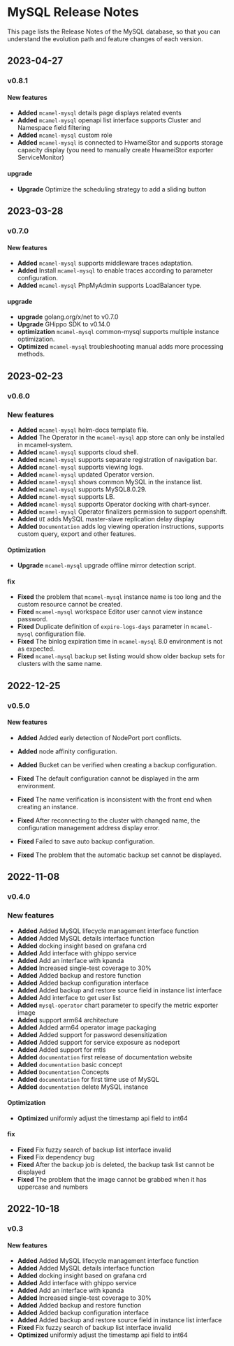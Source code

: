 # MySQL Release Notes

This page lists the Release Notes of the MySQL database, so that you can understand the evolution path and feature changes of each version.

## 2023-04-27

### v0.8.1

#### New features

- **Added** `mcamel-mysql` details page displays related events
- **Added** `mcamel-mysql` openapi list interface supports Cluster and Namespace field filtering
- **Added** `mcamel-mysql` custom role
- **Added** `mcamel-mysql` is connected to HwameiStor and supports storage capacity display (you need to manually create HwameiStor exporter ServiceMonitor)

#### upgrade

- **Upgrade** Optimize the scheduling strategy to add a sliding button


## 2023-03-28

### v0.7.0

#### New features

- **Added** `mcamel-mysql` supports middleware traces adaptation.
- **Added** Install `mcamel-mysql` to enable traces according to parameter configuration.
- **Added** `mcamel-mysql` PhpMyAdmin supports LoadBalancer type.

#### upgrade

- **upgrade** golang.org/x/net to v0.7.0
- **Upgrade** GHippo SDK to v0.14.0
- **optimization** `mcamel-mysql` common-mysql supports multiple instance optimization.
- **Optimized** `mcamel-mysql` troubleshooting manual adds more processing methods.

## 2023-02-23

### v0.6.0

### New features

- **Added** `mcamel-mysql` helm-docs template file.
- **Added** The Operator in the `mcamel-mysql` app store can only be installed in mcamel-system.
- **Added** `mcamel-mysql` supports cloud shell.
- **Added** `mcamel-mysql` supports separate registration of navigation bar.
- **Added** `mcamel-mysql` supports viewing logs.
- **Added** `mcamel-mysql` updated Operator version.
- **Added** `mcamel-mysql` shows common MySQL in the instance list.
- **Added** `mcamel-mysql` supports MySQL8.0.29.
- **Added** `mcamel-mysql` supports LB.
- **Added** `mcamel-mysql` supports Operator docking with chart-syncer.
- **Added** `mcamel-mysql` Operator finalizers permission to support openshift.
- **Added** `UI` adds MySQL master-slave replication delay display
- **Added** `Documentation` adds log viewing operation instructions, supports custom query, export and other features.

#### Optimization

- **Upgrade** `mcamel-mysql` upgrade offline mirror detection script.

#### fix

- **Fixed** the problem that `mcamel-mysql` instance name is too long and the custom resource cannot be created.
- **Fixed** `mcamel-mysql` workspace Editor user cannot view instance password.
- **Fixed** Duplicate definition of `expire-logs-days` parameter in `mcamel-mysql` configuration file.
- **Fixed** The binlog expiration time in `mcamel-mysql` 8.0 environment is not as expected.
- **Fixed** `mcamel-mysql` backup set listing would show older backup sets for clusters with the same name.

## 2022-12-25

### v0.5.0

#### New features

- **Added** Added early detection of NodePort port conflicts.
- **Added** node affinity configuration.
- **Added** Bucket can be verified when creating a backup configuration.

- **Fixed** The default configuration cannot be displayed in the arm environment.
- **Fixed** The name verification is inconsistent with the front end when creating an instance.
- **Fixed** After reconnecting to the cluster with changed name, the configuration management address display error.
- **Fixed** Failed to save auto backup configuration.
- **Fixed** The problem that the automatic backup set cannot be displayed.

## 2022-11-08

### v0.4.0

### New features

- **Added** Added MySQL lifecycle management interface function
- **Added** Added MySQL details interface function
- **Added** docking insight based on grafana crd
- **Added** Add interface with ghippo service
- **Added** Add an interface with kpanda
- **Added** Increased single-test coverage to 30%
- **Added** Added backup and restore function
- **Added** Added backup configuration interface
- **Added** Added backup and restore source field in instance list interface
- **Added** Add interface to get user list
- **Added** `mysql-operator` chart parameter to specify the metric exporter image
- **Added** support arm64 architecture
- **Added** Added arm64 operator image packaging
- **Added** Added support for password desensitization
- **Added** Added support for service exposure as nodeport
- **Added** Added support for mtls
- **Added** `documentation` first release of documentation website
- **Added** `documentation` basic concept
- **Added** `Documentation` Concepts
- **Added** `documentation` for first time use of MySQL
- **Added** `documentation` delete MySQL instance

#### Optimization

- **Optimized** uniformly adjust the timestamp api field to int64

#### fix

- **Fixed** Fix fuzzy search of backup list interface invalid
- **Fixed** Fix dependency bug
- **Fixed** After the backup job is deleted, the backup task list cannot be displayed
- **Fixed** The problem that the image cannot be grabbed when it has uppercase and numbers

## 2022-10-18

### v0.3

#### New features

- **Added** Added MySQL lifecycle management interface function
- **Added** Added MySQL details interface function
- **Added** docking insight based on grafana crd
- **Added** Add interface with ghippo service
- **Added** Add an interface with kpanda
- **Added** Increased single-test coverage to 30%
- **Added** Added backup and restore function
- **Added** Added backup configuration interface
- **Added** Added backup and restore source field in instance list interface
- **Fixed** Fix fuzzy search of backup list interface invalid
- **Optimized** uniformly adjust the timestamp api field to int64